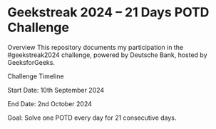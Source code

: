 # Geekstreak 2024 – 21 Days POTD Challenge

Overview
This repository documents my participation in the #geekstreak2024 challenge, powered by Deutsche Bank, hosted by GeeksforGeeks.

Challenge Timeline

  Start Date: 10th September 2024
  
  End Date: 2nd October 2024
  
  Goal: Solve one POTD every day for 21 consecutive days.
